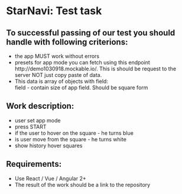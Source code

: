 # StarNavi: Test task

## To successful passing of our test you should handle with following criterions:
<ul>
  <li>
    the app MUST work without errors
  </li>
  <li>
    presets for app mode you can fetch using this endpoint http://demo1030918.mockable.io/. This is should be request to the server NOT just copy paste of data.
  </li>
  <li>
    This data is array of objects with field:<br>
    field - contain size of app field. Should be square form
  </li>
  </ul>

## Work description:

<ul>
  <li>
    user set app mode
  </li>
  <li>
    press START
  </li>
  <li>
    if the user to hover on the square - he turns blue
  </li>
  <li>
    is user move from the square - he turns white
  </li>
  <li>   
show history hover squares
  </li>
  </ul>

## Requirements:

<ul>
  <li>
    Use React / Vue / Angular 2+
  </li>
  <li>
    The result of the work should be a link to the repository
  </li>
  </ul>
